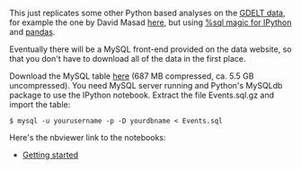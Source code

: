 This just replicates some other Python based analyses on the <a href="http://eventdata.psu.edu/data.dir/GDELT.html">GDELT data</a>, for example the one by David Masad <a href="http://nbviewer.ipython.org/urls/raw.github.com/dmasad/GDELT_Intro/master/Getting_Started_with_GDELT.ipynb">here</a>, but using <a href="https://pypi.python.org/pypi/ipython-sql">%sql magic for IPython</a> and <a href="http://pandas.pydata.org">pandas</a>.

Eventually there will be a MySQL front-end provided on the data website, so that you don't have to download all of the data in the first place.

Download the MySQL table <a href="http://ge.tt/7vOP2Xf/v/0?c">here</a> (687 MB compressed, ca. 5.5 GB uncompressed). You need MySQL server running and Python's MySQLdb package to use the IPython notebook. Extract the file Events.sql.gz and import the table:

    $ mysql -u yourusername -p -D yourdbname < Events.sql

Here's the nbviewer link to the notebooks:

* <a href="http://nbviewer.ipython.org/urls/raw.github.com/herrfz/gdelt/master/israel_palestine.ipynb">Getting started</a>

